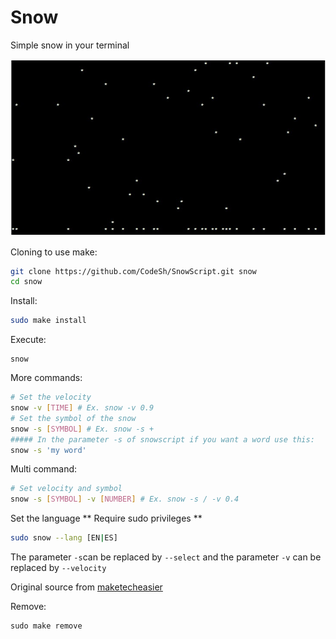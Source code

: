# Snow
Simple snow in your terminal


![Snow test](https://github.com/CodeSh/SnowScript/raw/master/snow.jpg)


Cloning to use make:
```bash
git clone https://github.com/CodeSh/SnowScript.git snow
cd snow
```

Install:
```bash
sudo make install
```


Execute:
```
snow
```

More commands:
```bash
# Set the velocity
snow -v [TIME] # Ex. snow -v 0.9
# Set the symbol of the snow
snow -s [SYMBOL] # Ex. snow -s +
##### In the parameter -s of snowscript if you want a word use this:
snow -s 'my word'
```

Multi command:
```bash
# Set velocity and symbol
snow -s [SYMBOL] -v [NUMBER] # Ex. snow -s / -v 0.4
```

Set the language ** Require sudo privileges **
```bash
sudo snow --lang [EN|ES]
```

The parameter `-s`can be replaced by `--select` and the parameter `-v` can be replaced by `--velocity`

Original source from [maketecheasier](https://www.maketecheasier.com/10-more-funny-andor-useless-linux-commands/)

Remove:
```
sudo make remove
```
